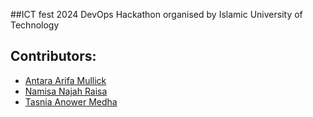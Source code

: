 ##ICT fest 2024 DevOps Hackathon organised by Islamic University of Technology

## Contributors:

- [Antara Arifa Mullick](https://github.com/AntaraArifa)
- [Namisa Najah Raisa](https://github.com/N4M154)
- [Tasnia Anower Medha](https://github.com/tasniaanwer)

